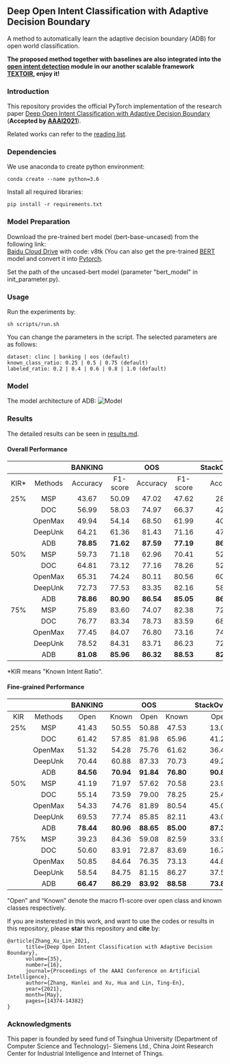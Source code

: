 ## Deep Open Intent Classification with Adaptive Decision Boundary

A method to automatically learn the adaptive decision boundary (ADB) for open world classification.

**The proposed method together with baselines are also integrated into the [open intent detection](https://github.com/thuiar/TEXTOIR/tree/main/open_intent_detection) module in our another scalable framework [TEXTOIR](https://github.com/thuiar/TEXTOIR), enjoy it!**

### Introduction
This repository provides the official PyTorch implementation of the research paper [Deep Open Intent Classification with Adaptive Decision Boundary](https://arxiv.org/pdf/2012.10209.pdf) (**Accepted by [AAAI2021](https://aaai.org/Conferences/AAAI-21/)**).

Related works can refer to the [reading list](https://github.com/thuiar/OKD-Reading-List).

### Dependencies 

We use anaconda to create python environment:
```
conda create --name python=3.6
```
Install all required libraries:
```
pip install -r requirements.txt
```

### Model Preparation

Download the pre-trained bert model (bert-base-uncased) from the following link:  
[Baidu Cloud Drive](https://pan.baidu.com/s/1k1zxK4xh0UyPhOU_-oPlow) with code: v8tk  (You can also get the pre-trained [BERT](https://storage.googleapis.com/bert_models/2018_10_18/uncased_L-12_H-768_A-12.zip) model and convert it into [Pytorch](https://huggingface.co/transformers/converting_tensorflow_models.html).  

Set the path of the uncased-bert model (parameter "bert_model" in init_parameter.py).

### Usage
Run the experiments by: 
```
sh scripts/run.sh
```
You can change the parameters in the script. The selected parameters are as follows:
```
dataset: clinc | banking | oos (default)
known_class_ratio: 0.25 | 0.5 | 0.75 (default)
labeled_ratio: 0.2 | 0.4 | 0.6 | 0.8 | 1.0 (default) 
```

### Model
The model architecture of ADB:
![Model](figs/model.png "Model")


###  Results

The detailed results can be seen in [results.md](results/results.md).

#### Overall Performance

| | | BANKING     |  | OOS      |  |  StackOverflow     |  |  
|:-----:|:-----:|:-----:|:-----:|:-----:|:-----:|:-----:|:-----:|
| KIR* | Methods | Accuracy | F1-score | Accuracy  |F1-score  | Accuracy | F1-score | 
|25%| MSP      |43.67| 50.09 |47.02  | 47.62 | 28.67 | 37.85 | 
|| DOC      | 56.99 | 58.03 | 74.97 | 66.37 | 42.74 |47.73 | 
|| OpenMax  | 49.94 | 54.14 | 68.50 | 61.99 | 40.28 | 45.98|  
|| DeepUnk  | 64.21 | 61.36 | 81.43 | 71.16 | 47.84 | 52.05 | 
|| ADB     | __78.85__ | __71.62__ | __87.59__ | __77.19__ | __86.72__ |__80.83__|
|50%| MSP | 59.73 | 71.18 | 62.96 | 70.41 | 52.42 | 63.01 | 
|| DOC  | 64.81 | 73.12 | 77.16 | 78.26 | 52.53  | 62.84 | 
|| OpenMax | 65.31 | 74.24 | 80.11 | 80.56 | 60.35 | 68.18 |
|| DeepUnk | 72.73 | 77.53 | 83.35 | 82.16 | 58.98 | 68.01 |
|| ADB | __78.86__ | __80.90__ | __86.54__ | __85.05__ | __86.40__ | __85.83__ |
|75% | MSP | 75.89 | 83.60 | 74.07 | 82.38 | 72.17 | 77.95 |
|| DOC | 76.77 | 83.34 | 78.73 | 83.59 | 68.91 | 75.06 |
|| OpenMax | 77.45 | 84.07 | 76.80 | 73.16 | 74.42 |79.78 |
|| DeepUnk |  78.52 | 84.31 | 83.71 | 86.23 | 72.33 | 78.28 | 
|| ADB  |  __81.08__ | __85.96__ | __86.32__ | __88.53__ | __82.78__ |__85.99__ | 

*KIR means "Known Intent Ratio".

#### Fine-grained Performance

|  | | BANKING     |  | OOS      |  |  StackOverflow     |  |  
|:-----:|:-----:|:-----:|:-----:|:-----:|:-----:|:-----:|:-----:|
| KIR | Methods | Open | Known | Open | Known | Open | Known | 
|25%| MSP      |41.43| 50.55 |50.88  | 47.53 | 13.03 | 42.82 | 
|| DOC      | 61.42 | 57.85 | 81.98 | 65.96 | 41.25 |49.02 | 
|| OpenMax  | 51.32 | 54.28 | 75.76 | 61.62 | 36.41 | 47.89|  
|| DeepUnk  | 70.44 | 60.88 | 87.33 | 70.73 | 49.29 | 52.60 | 
|| ADB     | __84.56__ | __70.94__ | __91.84__ | __76.80__ | __90.88__ |__78.82__|
|50%| MSP | 41.19 | 71.97 | 57.62 | 70.58 | 23.99 | 66.91 | 
|| DOC  | 55.14 | 73.59 | 79.00 | 78.25 | 25.44  | 66.58 | 
|| OpenMax | 54.33 | 74.76 | 81.89 | 80.54 | 45.00 | 70.49 |
|| DeepUnk | 69.53 | 77.74 | 85.85 | 82.11 | 43.01 | 70.51 |
|| ADB | __78.44__ | __80.96__ | __88.65__ | __85.00__ | __87.34__ | __85.68__ |
|75%| MSP | 39.23 | 84.36 | 59.08 | 82.59 | 33.96 | 80.88 |
|| DOC | 50.60 | 83.91 | 72.87 | 83.69 | 16.76 | 78.95 |
|| OpenMax | 50.85 | 84.64 | 76.35 | 73.13 | 44.87 | 82.11 |
|| DeepUnk |  58.54 | 84.75 | 81.15 | 86.27 | 37.59 | 81.00 | 
|| ADB  |  __66.47__ | __86.29__ | __83.92__ | __88.58__ | __73.86__ |__86.80__ | 

“Open” and “Known” denote the macro f1-score over open class and known classes respectively.


If you are insterested in this work, and want to use the codes or results in this repository, please **star** this repository and **cite** by:
```
@article{Zhang_Xu_Lin_2021, 
      title={Deep Open Intent Classification with Adaptive Decision Boundary}, 
      volume={35}, 
      number={16}, 
      journal={Proceedings of the AAAI Conference on Artificial Intelligence}, 
      author={Zhang, Hanlei and Xu, Hua and Lin, Ting-En}, 
      year={2021}, 
      month={May}, 
      pages={14374-14382} 
}
```
### Acknowledgments
This paper is founded by seed fund of Tsinghua University (Department of Computer Science and Technology)- Siemens Ltd., China Joint Research Center for Industrial Intelligence and Internet of Things.
